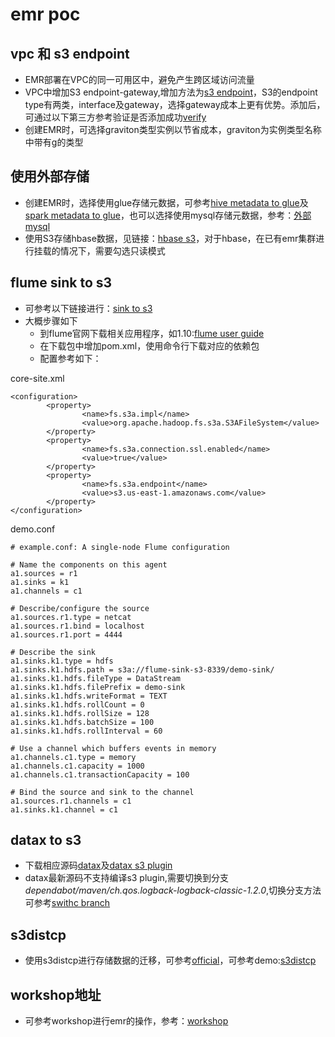 # emr poc

## vpc 和 s3 endpoint

- EMR部署在VPC的同一可用区中，避免产生跨区域访问流量
- VPC中增加S3 endpoint-gateway,增加方法为[s3 endpoint](https://docs.aws.amazon.com/zh_cn/vpc/latest/privatelink/vpc-endpoints-s3.html)，S3的endpoint type有两类，interface及gateway，选择gateway成本上更有优势。添加后，可通过以下第三方参考验证是否添加成功[verify](https://serverfault.com/questions/822979/how-to-verify-a-aws-vpc-s3-endpoint-works)
- 创建EMR时，可选择graviton类型实例以节省成本，graviton为实例类型名称中带有g的类型

## 使用外部存储

- 创建EMR时，选择使用glue存储元数据，可参考[hive metadata to glue](https://docs.aws.amazon.com/zh_cn/emr/latest/ReleaseGuide/emr-hive-metastore-glue.html)及[spark metadata to glue](https://docs.aws.amazon.com/zh_cn/emr/latest/ReleaseGuide/emr-spark-glue.html)，也可以选择使用mysql存储元数据，参考：[外部mysql](https://docs.aws.amazon.com/zh_cn/emr/latest/ReleaseGuide/emr-hive-metastore-external.html)
- 使用S3存储hbase数据，见链接：[hbase s3](https://docs.amazonaws.cn/emr/latest/ReleaseGuide/emr-hbase-s3.html)，对于hbase，在已有emr集群进行挂载的情况下，需要勾选只读模式

## flume sink to s3

- 可参考以下链接进行：[sink to s3](https://medium.com/inspiredbrilliance/upload-files-to-aws-s3-using-apache-flume-c3464f6a2092)
- 大概步骤如下
  - 到flume官网下载相关应用程序，如1.10:[flume user guide](https://flume.apache.org/releases/content/1.10.0/FlumeUserGuide.html)
  - 在下载包中增加pom.xml，使用命令行下载对应的依赖包
  - 配置参考如下：
  
core-site.xml

```linux
<configuration>
        <property>
                <name>fs.s3a.impl</name>
                <value>org.apache.hadoop.fs.s3a.S3AFileSystem</value>
        </property>
        <property>
                <name>fs.s3a.connection.ssl.enabled</name>
                <value>true</value>
        </property>
        <property>
                <name>fs.s3a.endpoint</name>
                <value>s3.us-east-1.amazonaws.com</value>
        </property>
</configuration>
```

demo.conf

```linux
# example.conf: A single-node Flume configuration

# Name the components on this agent
a1.sources = r1
a1.sinks = k1
a1.channels = c1

# Describe/configure the source
a1.sources.r1.type = netcat
a1.sources.r1.bind = localhost
a1.sources.r1.port = 4444

# Describe the sink
a1.sinks.k1.type = hdfs
a1.sinks.k1.hdfs.path = s3a://flume-sink-s3-8339/demo-sink/
a1.sinks.k1.hdfs.fileType = DataStream
a1.sinks.k1.hdfs.filePrefix = demo-sink
a1.sinks.k1.hdfs.writeFormat = TEXT
a1.sinks.k1.hdfs.rollCount = 0
a1.sinks.k1.hdfs.rollSize = 128
a1.sinks.k1.hdfs.batchSize = 100
a1.sinks.k1.hdfs.rollInterval = 60

# Use a channel which buffers events in memory
a1.channels.c1.type = memory
a1.channels.c1.capacity = 1000
a1.channels.c1.transactionCapacity = 100

# Bind the source and sink to the channel
a1.sources.r1.channels = c1
a1.sinks.k1.channel = c1
```

## datax to s3

- 下载相应源码[datax](https://github.com/alibaba/DataX)及[datax s3 plugin](https://github.com/crazyoyo/datax-s3-plugin)
- datax最新源码不支持编译s3 plugin,需要切换到分支*dependabot/maven/ch.qos.logback-logback-classic-1.2.0*,切换分支方法可参考[swithc branch](https://devconnected.com/how-to-switch-branch-on-git/)

## s3distcp

- 使用s3distcp进行存储数据的迁移，可参考[official](https://docs.aws.amazon.com/zh_cn/emr/latest/ReleaseGuide/UsingEMR_s3distcp.html)，可参考demo:[s3distcp](https://aws.amazon.com/cn/blogs/china/seven-tips-for-using-s3distcp-on-amazon-emr-to-move-data-efficiently-between-hdfs-and-amazon-s3/)

## workshop地址

- 可参考workshop进行emr的操作，参考：[workshop](https://emr-etl.workshop.aws/hive_workshop/01-hive-cli.html)
